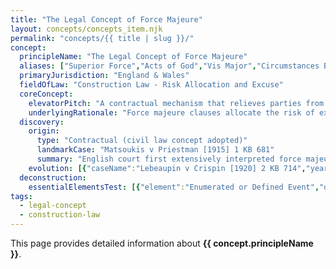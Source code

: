 ```yaml
---
title: "The Legal Concept of Force Majeure"
layout: concepts/concepts_item.njk
permalink: "concepts/{{ title | slug }}/"
concept:
  principleName: "The Legal Concept of Force Majeure"
  aliases: ["Superior Force","Acts of God","Vis Major","Circumstances Beyond Control"]
  primaryJurisdiction: "England & Wales"
  fieldOfLaw: "Construction Law - Risk Allocation and Excuse"
  coreConcept:
    elevatorPitch: "A contractual mechanism that relieves parties from performing obligations when unforeseeable, exceptional events beyond their control prevent performance - providing structured relief without terminating the contract entirely, unlike common law frustration."
    underlyingRationale: "Force majeure clauses allocate the risk of extraordinary events between contracting parties in a predictable way, avoiding the harsh all-or-nothing consequences of frustration doctrine. They recognize that certain events are genuinely beyond any party's control and should not result in breach liability while maintaining the contractual relationship."
  discovery:
    origin:
      type: "Contractual (civil law concept adopted)"
      landmarkCase: "Matsoukis v Priestman [1915] 1 KB 681"
      summary: "English court first extensively interpreted force majeure clause, holding it covered business dislocation from universal coal strike but not routine events like bad weather, establishing distinction between extraordinary and ordinary business risks."
    evolution: [{"caseName":"Lebeaupin v Crispin [1920] 2 KB 714","year":1920,"contribution":"Defined force majeure as 'all circumstances beyond the will of man, and which it is not in his power to control', establishing that war, floods, epidemics and strikes constitute force majeure events."},{"caseName":"Channel Island Ferries Ltd v Sealink UK Ltd [1988] 1 Lloyd's Rep 323","year":1988,"contribution":"Confirmed that force majeure clauses must be strictly construed according to their terms, with courts unable to extend defined events beyond contractual language."},{"caseName":"COVID-19 pandemic cases (various jurisdictions 2020-2023)","year":2020,"contribution":"Global pandemic prompted extensive litigation establishing that pandemic effects may constitute force majeure depending on specific clause wording and causal connection to performance difficulties."}]
  deconstruction:
    essentialElementsTest: [{"element":"Enumerated or Defined Event","description":"The event must fall within the specific definition or list of events provided in the force majeure clause - courts will not extend beyond contractual language."},{"element":"Beyond Reasonable Control","description":"The event must be genuinely outside the affected party's control and ability to prevent, with no contribution by that party to its occurrence."},{"element":"Unforeseeable Nature","description":"The event should not have been reasonably contemplated or foreseeable by the parties at the time of contract formation."},{"element":"Causal Connection","description":"There must be a direct causal link between the force majeure event and the party's inability to perform contractual obligations."},{"element":"Mitigation Efforts","description":"The affected party must demonstrate reasonable efforts to mitigate the effects of the event and find alternative means of performance."}]
tags: 
  - legal-concept
  - construction-law
---
```


This page provides detailed information about **{{ concept.principleName }}**.
